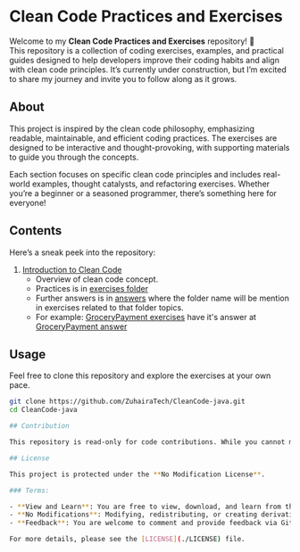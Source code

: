 # Clean Code Practices and Exercises  

Welcome to my **Clean Code Practices and Exercises** repository! 🎉  
This repository is a collection of coding exercises, examples, and practical guides designed to help developers improve their coding habits and align with clean code principles. It’s currently under construction, but I’m excited to share my journey and invite you to follow along as it grows.  

## About  
This project is inspired by the clean code philosophy, emphasizing readable, maintainable, and efficient coding practices. The exercises are designed to be interactive and thought-provoking, with supporting materials to guide you through the concepts.  

Each section focuses on specific clean code principles and includes real-world examples, thought catalysts, and refactoring exercises. Whether you’re a beginner or a seasoned programmer, there’s something here for everyone!  

## Contents  
Here’s a sneak peek into the repository:  

1. [Introduction to Clean Code](./Code-Snippets/Java/src/README.md)  
   - Overview of clean code concept.
   - Practices is in [exercises folder](./Code-Snippets/Java/src/exercises/)
   - Further answers is in [answers](./Code-Snippets/Java/src/) where the folder name will be mention in exercises related to that folder topics.
   - For example: [GroceryPayment exercises](./Code-Snippets/Java/src/exercises/GroceryPayment.java) have it's answer at [GroceryPayment answer](./Code-Snippets/Java/src/meaningfulnames/GroceryPayment.java)

## Usage  
Feel free to clone this repository and explore the exercises at your own pace.  

```bash
git clone https://github.com/ZuhairaTech/CleanCode-java.git
cd CleanCode-java

## Contribution

This repository is read-only for code contributions. While you cannot modify the files, I welcome feedback, suggestions, and discussions.

## License

This project is protected under the **No Modification License**.

### Terms:

- **View and Learn**: You are free to view, download, and learn from the code and exercises provided here.
- **No Modifications**: Modifying, redistributing, or creating derivative works based on the content of this repository is strictly prohibited.
- **Feedback**: You are welcome to comment and provide feedback via GitHub Issues.

For more details, please see the [LICENSE](./LICENSE) file.

